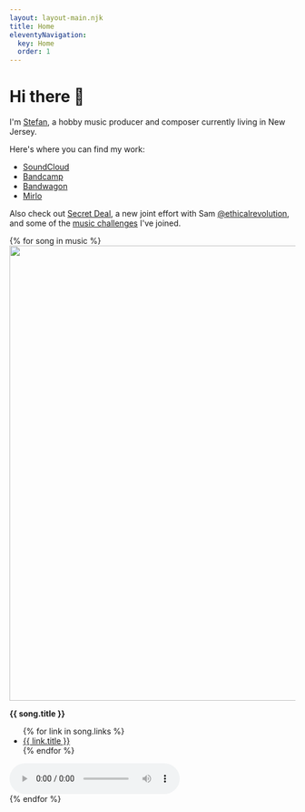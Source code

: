 ```yaml
---
layout: layout-main.njk
title: Home
eleventyNavigation:
  key: Home
  order: 1
---
```


<div class="container my-5">

<h1 class="text-center mb-5">Hi there 👋</h1>

I'm [Stefan](https://stefanbohacek.com/), a hobby music producer and composer currently living in New Jersey.

Here's where you can find my work:

- [SoundCloud](https://soundcloud.com/stefanbohacek)
- [Bandcamp](https://stefanbohacek.bandcamp.com/)
- [Bandwagon](https://bandwagon.fm/@stefan-bohacek)
- [Mirlo](https://mirlo.space/stefan)

Also check out [Secret Deal](https://linksta.cc/@SecretDeal), a new joint effort with Sam [@ethicalrevolution](https://climatejustice.social/@ethicalrevolution), and some of the [music challenges](https://stefanbohacek.com/tag/music-challenges-and-contests/) I've joined.

</div>

<div class="container-fluid my-5">
  <div class="row mt-5">
  {% for song in music %}<div class="col-12 col-md-6 col-lg-6 col-xl-3 position-relative">
    <div class="row mt-5">
      <div class="col-6">
        <a href="{{ song.links[0].url }}" class="text-body-secondary">
          <img
            loading="lazy"
            width="800"
            height="800"
            class="cover-art img-fluid w-100"
            src="/assets/covers/{{ song.id }}.png"
          {% if song.cover_art_description %}alt="{{ song.cover_art_description }}"{% else %}alt="Album cover" role="presentation"{% endif %}
          >
        </a>
      </div>
      <div class="col-6">
        <p>
          <strong>{{ song.title }}</strong>
        </p>
        <ul class="mt-3">
          {% for link in song.links %}<li>
            <a class="fs-9" href="{{ link.url }}">{{ link.title }}</a>
          </li>{% endfor %}
        </ul>
      </div>
    </div>
    <div class="position-absolutex bottom-0 mt-3">
      <audio controls class="w-100 mt-4">
        <source src="/assets/audio/{{ song.id }}.mp3" />
      </audio>
    </div>
  </div>{% endfor %}
</div>
